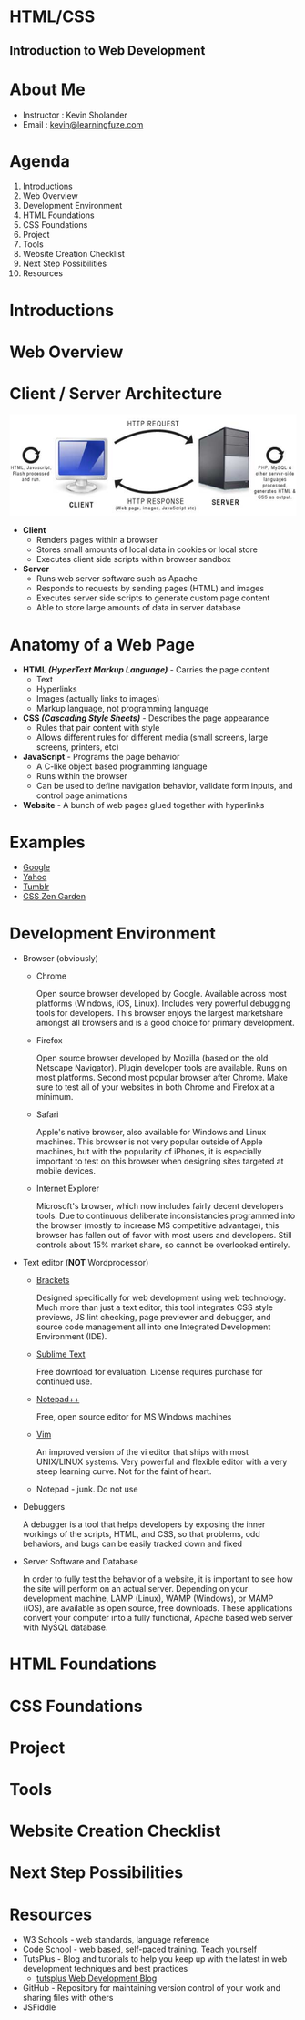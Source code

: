 HTML/CSS
======

Introduction to Web Development
------

About Me
======

* Instructor : Kevin Sholander
* Email : kevin@learningfuze.com

Agenda
======
1. Introductions
2. Web Overview
3. Development Environment
4. HTML Foundations
5. CSS Foundations
6. Project
7. Tools
8. Website Creation Checklist
9. Next Step Possibilities
10. Resources

Introductions
======

Web Overview
======
# Client / Server Architecture
![client server web architecture](https://github.com/ksholander/Intro-Class-Project-2-21/blob/master/images/client_server.png?raw=true)
* **Client**
  * Renders pages within a browser
  * Stores small amounts of local data in cookies or local store
  * Executes client side scripts within browser sandbox
* **Server**
  * Runs web server software such as Apache
  * Responds to requests by sending pages (HTML) and images
  * Executes server side scripts to generate custom page content
  * Able to store large amounts of data in server database

# Anatomy of a Web Page
* **HTML _(HyperText Markup Language)_** - Carries the page content
  * Text
  * Hyperlinks
  * Images (actually links to images)
  * Markup language, not programming language
* **CSS _(Cascading Style Sheets)_** - Describes the page appearance
  * Rules that pair content with style
  * Allows different rules for different media (small screens, large screens, printers, etc)
* **JavaScript** - Programs the page behavior
  * A C-like object based programming language
  * Runs within the browser
  * Can be used to define navigation behavior, validate form inputs, and control page animations
* **Website** - A bunch of web pages glued together with hyperlinks

# Examples
  * [Google](http://www.google.com)
  * [Yahoo](http://www.yahoo.com)
  * [Tumblr](https://www.tumblr.com)
  * [CSS Zen Garden](http://www.csszengarden.com)

Development Environment
======
  * Browser (obviously)
    * Chrome

      Open source browser developed by Google. Available across most platforms (Windows, iOS, Linux). Includes very powerful debugging tools for developers. This browser enjoys the largest marketshare amongst all browsers and is a good choice for primary development.
    * Firefox

      Open source browser developed by Mozilla (based on the old Netscape Navigator). Plugin developer tools are available. Runs on most platforms. Second most popular browser after Chrome. Make sure to test all of your websites in both Chrome and Firefox at a minimum.
    * Safari

      Apple's native browser, also available for Windows and Linux machines. This browser is not very popular outside of Apple machines, but with the popularity of iPhones, it is especially important to test on this browser when designing sites targeted at mobile devices.
    * Internet Explorer

      Microsoft's browser, which now includes fairly decent developers tools. Due to continuous deliberate inconsistancies programmed into the browser (mostly to increase MS competitive advantage), this browser has fallen out of favor with most users and developers. Still controls about 15% market share, so cannot be overlooked entirely.
  * Text editor (__NOT__ Wordprocessor)
    * [Brackets](http://brackets.io)

      Designed specifically for web development using web technology. Much more than just a text editor, this tool integrates CSS style previews, JS lint checking, page previewer and debugger, and source code management all into one Integrated Development Environment (IDE).
    * [Sublime Text](http://www.sublimetext.com)

      Free download for evaluation. License requires purchase for continued use.
    * [Notepad++](http://notepad-plus-plus.org)

      Free, open source editor for MS Windows machines
    * [Vim](http://www.vim.org)

      An improved version of the vi editor that ships with most UNIX/LINUX systems. Very powerful and flexible editor with a very steep learning curve. Not for the faint of heart.
    * Notepad - junk. Do not use
  * Debuggers

    A debugger is a tool that helps developers by exposing the inner workings of the scripts, HTML, and CSS, so that problems, odd behaviors, and bugs can be easily tracked down and fixed
  * Server Software and Database

    In order to fully test the behavior of a website, it is important to see how the site will perform on an actual server. Depending on your development machine, LAMP (Linux), WAMP (Windows), or MAMP (iOS), are available as open source, free downloads. These applications convert your computer into a fully functional, Apache based web server with MySQL database.

HTML Foundations
======

CSS Foundations
======

Project
======

Tools
======

Website Creation Checklist
======

Next Step Possibilities
======

Resources
======
* W3 Schools - web standards, language reference
* Code School - web based, self-paced training. Teach yourself
* TutsPlus - Blog and tutorials to help you keep up with the latest in web development techniques and best practices
  * [tutsplus Web Development Blog](http://code.tutsplus.com/series/strange-and-unusual-html-tags--cms-616)
* GitHub - Repository for maintaining version control of your work and sharing files with others
* JSFiddle

